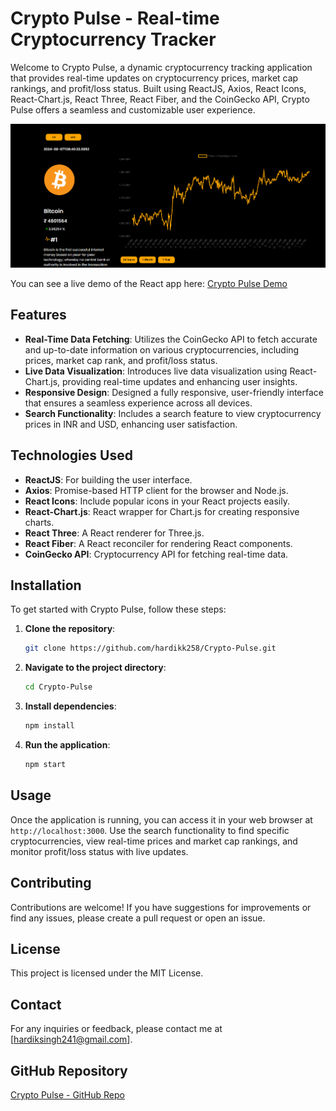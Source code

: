 # Crypto Pulse - Real-time Cryptocurrency Tracker

Welcome to Crypto Pulse, a dynamic cryptocurrency tracking application that provides real-time updates on cryptocurrency prices, market cap rankings, and profit/loss status. Built using ReactJS, Axios, React Icons, React-Chart.js, React Three, React Fiber, and the CoinGecko API, Crypto Pulse offers a seamless and customizable user experience.

![Crypto Pulse](https://github.com/hardikk258/Crypto-Pulse/blob/main/public/crypto-pulse.png)

You can see a live demo of the React app here: [Crypto Pulse Demo](https://crypto-pulse-op.vercel.app/)

## Features

- **Real-Time Data Fetching**: Utilizes the CoinGecko API to fetch accurate and up-to-date information on various cryptocurrencies, including prices, market cap rank, and profit/loss status.
- **Live Data Visualization**: Introduces live data visualization using React-Chart.js, providing real-time updates and enhancing user insights.
- **Responsive Design**: Designed a fully responsive, user-friendly interface that ensures a seamless experience across all devices.
- **Search Functionality**: Includes a search feature to view cryptocurrency prices in INR and USD, enhancing user satisfaction.

## Technologies Used

- **ReactJS**: For building the user interface.
- **Axios**: Promise-based HTTP client for the browser and Node.js.
- **React Icons**: Include popular icons in your React projects easily.
- **React-Chart.js**: React wrapper for Chart.js for creating responsive charts.
- **React Three**: A React renderer for Three.js.
- **React Fiber**: A React reconciler for rendering React components.
- **CoinGecko API**: Cryptocurrency API for fetching real-time data.

## Installation

To get started with Crypto Pulse, follow these steps:

1. **Clone the repository**:
    ```bash
    git clone https://github.com/hardikk258/Crypto-Pulse.git
    ```

2. **Navigate to the project directory**:
    ```bash
    cd Crypto-Pulse
    ```

3. **Install dependencies**:
    ```bash
    npm install
    ```

4. **Run the application**:
    ```bash
    npm start
    ```

## Usage

Once the application is running, you can access it in your web browser at `http://localhost:3000`. Use the search functionality to find specific cryptocurrencies, view real-time prices and market cap rankings, and monitor profit/loss status with live updates.

## Contributing

Contributions are welcome! If you have suggestions for improvements or find any issues, please create a pull request or open an issue.

## License

This project is licensed under the MIT License.

## Contact

For any inquiries or feedback, please contact me at [hardiksingh241@gmail.com].

## GitHub Repository

[Crypto Pulse - GitHub Repo](https://github.com/hardikk258/Crypto-Pulse)
